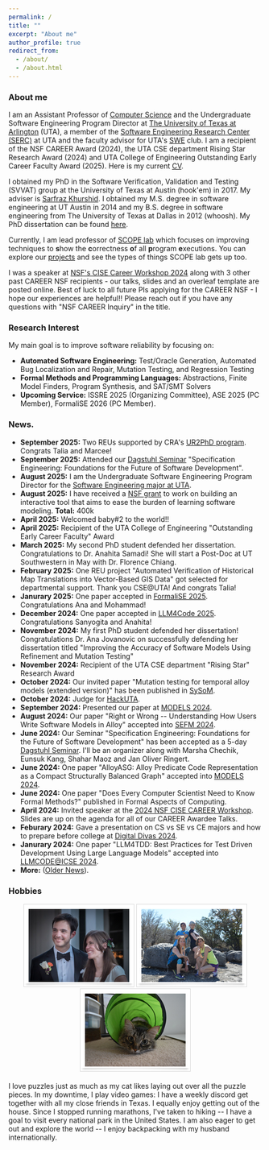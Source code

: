 ```yaml
---
permalink: /
title: ""
excerpt: "About me"
author_profile: true
redirect_from: 
  - /about/
  - /about.html
---
```


### <i class="fa fa-fw fa-cat" aria-hidden="true"></i> About me

I am an Assistant Professor of [Computer Science](https://www.uta.edu/academics/schools-colleges/engineering/academics/departments/cse) and the Undergraduate Software Engineering Program Director at [The University of Texas at Arlington](https://www.uta.edu/) (UTA), a member of the [Software Engineering Research Center (SERC)](https://se-research-center.uta.edu/) at UTA and the faculty advisor for UTA's [SWE](https://swe.org/) club. I am a recipient of the NSF CAREER Award (2024), the UTA CSE department Rising Star Research Award (2024) and UTA College of Engineering Outstanding Early Career Faculty Award (2025). Here is my current [CV](/files/ASullivan_CV.pdf). 

I obtained my PhD in the Software Verification, Validation and Testing (SVVAT) group at the University of Texas at Austin (hook'em) in 2017. My adviser is [Sarfraz Khurshid](https://users.ece.utexas.edu/~khurshid/). I obtained my M.S. degree in software engineering at UT Austin in 2014 and my B.S. degree in software engineering from The University of Texas at Dallas in 2012 (whoosh). My PhD dissertation can be found [here](files/dissertation.pdf).

Currently, I am lead professor of [SCOPE lab](https://scopelabuta.github.io/) which focuses on improving techniques to **s**how the **c**orrectness **o**f all **p**rogram **e**xecutions.  You can explore our [projects](https://scopelabuta.github.io/projects/) and see the types of things SCOPE lab gets up too.

I was a speaker at [NSF's CISE Career Workshop 2024](https://www.cnsr.ictas.vt.edu/NSF-CISE-CAREER-Workshop-24/index.html) along with 3 other past CAREER NSF recipients - our talks, slides and an overleaf template are posted online. Best of luck to all future PIs applying for the CAREER NSF - I hope our experiences are helpful!! Please reach out if you have any questions with "NSF CAREER Inquiry" in the title.

### <i class="fa fa-fw fa-lightbulb" aria-hidden="true"></i> Research Interest
My main goal is to improve software reliability by focusing on:
  * **Automated Software Engineering:** Test/Oracle Generation, Automated Bug Localization and Repair, Mutation Testing, and Regression Testing
  * **Formal Methods and Programming Languages:** Abstractions, Finite Model Finders, Program Synthesis, and SAT/SMT Solvers
 * **Upcoming Service:** ISSRE 2025 (Organizing Committee), ASE 2025 (PC Member), FormaliSE 2026 (PC Member).


### <i class="fa fa-fw fa-exclamation-triangle" aria-hidden="true"></i> News.

* **September 2025:** Two REUs supported by CRA's [UR2PhD program](https://cra.org/ur2phd/). Congrats Talia and Marcee!
* **September 2025:** Attended our [Dagstuhl Seminar](https://www.dagstuhl.de/seminars/seminar-calendar/seminar-details/25392) "Specification Engineering: Foundations for the Future of Software Development".
* **August 2025:** I am the Undergraduate Software Engineering Program Director for the [Software Engineering major at UTA](https://www.uta.edu/academics/programs/software-engineering-bs?level=ug&program=softeng).
* **August 2025:** I have received a [NSF grant](https://www.nsf.gov/awardsearch/showAward?AWD_ID=2517621&HistoricalAwards=false) to work on building an interactive tool that aims to ease the burden of learning software modeling. **Total:** 400k
* **April 2025:** Welcomed baby#2 to the world!! 
* **April 2025:** Recipient of the UTA College of Engineering "Outstanding Early Career Faculty" Award
* **March 2025:** My second PhD student defended her dissertation. Congratulations to Dr. Anahita Samadi! She will start a Post-Doc at UT Southwestern in May with Dr. Florence Chiang.
* **February 2025:** One REU project "Automated Verification of Historical Map Translations into Vector-Based GIS Data" got selected for departmental support. Thank you CSE@UTA! And congrats Talia!
* **Janurary 2025:** One paper accepted in [FormaliSE 2025](https://conf.researchr.org/home/Formalise-2025). Congratulations Ana and Mohammad!
* **December 2024:** One paper accepted in [LLM4Code 2025](https://llm4code.github.io/). Congratulations Sanyogita and Anahita!
* **November 2024:** My first PhD student defended her dissertation! Congratulations Dr. Ana Jovanovic on successfully defending her dissertation titled "Improving the Accuracy of Software Models Using Refinement and Mutation Testing"
* **November 2024:** Recipient of the UTA CSE department "Rising Star" Research Award
* **October 2024:** Our invited paper "Mutation testing for temporal alloy models (extended version)" has been published in [SySoM](https://link.springer.com/article/10.1007/s10270-024-01220-x).
* **October 2024:** Judge for [HackUTA](https://www.hackuta.org/).
* **September 2024:** Presented our paper at [MODELS 2024](https://conf.researchr.org/home/models-2024).
* **August 2024:** Our paper "Right or Wrong -- Understanding How Users Write Software Models in Alloy" accepted into [SEFM 2024](https://sefm-conference.github.io/2024/). 
* **June 2024:** Our Seminar "Specification Engineering: Foundations for the Future of Software Development" has been accepted as a 5-day [Dagstuhl Seminar](https://www.dagstuhl.de/en/seminars/dagstuhl-seminars). I'll be an organizer along with Marsha Chechik, Eunsuk Kang, Shahar Maoz and Jan Oliver Ringert.
* **June 2024:** One paper "AlloyASG: Alloy Predicate Code Representation as a Compact Structurally Balanced Graph" accepted into [MODELS 2024](https://conf.researchr.org/home/models-2024).
* **June 2024:** One paper "Does Every Computer Scientist Need to Know Formal Methods?" published in Formal Aspects of Computing.
* **April 2024:** Invited speaker at the [2024 NSF CISE CAREER Workshop](https://www.cnsr.ictas.vt.edu/NSF-CISE-CAREER-Workshop-24/index.html). Slides are up on the agenda for all of our CAREER Awardee Talks.
* **Feburary 2024:** Gave a presentation on CS vs SE vs CE majors and how to prepare before college at [Digital Divas 2024](https://digital-divas.weebly.com/).
* **Janurary 2024:** One paper "LLM4TDD: Best Practices for Test Driven Development Using Large Language Models" accepted into [LLMCODE@ICSE 2024](https://llm4code.github.io/).
* **More:** ([Older News](https://allisonius.github.io/news/)).
  
<h3><i class="fa fa-fw fa-puzzle-piece" aria-hidden="true"></i> Hobbies</h3>
  
 <center><img src="images/a.png" alt=""> <img src="images/b.jpg" alt=""> <img src="images/c.JPG" alt=""></center>
  <br>
  I love puzzles just as much as my cat likes laying out over all the puzzle pieces. In my downtime, I play video games: I have a weekly discord get together with all my close friends in Texas. I equally enjoy getting out of the house. Since I stopped running marathons, I've taken to hiking -- I have a goal to visit every national park in the United States. I am also eager to get out and explore the world -- I enjoy backpacking with my husband internationally.

